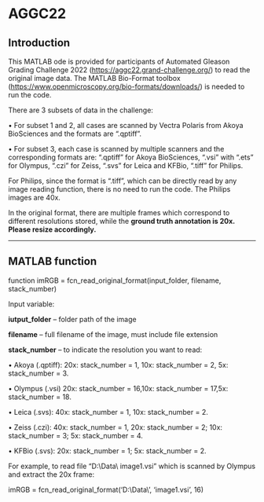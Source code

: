 # AGGC22

## Introduction
This MATLAB ode is provided for participants of Automated Gleason Grading Challenge 2022 (https://aggc22.grand-challenge.org/) to read the original image data. The MATLAB Bio-Format toolbox (https://www.openmicroscopy.org/bio-formats/downloads/) is needed to run the code.

There are 3 subsets of data in the challenge:

•	For subset 1 and 2, all cases are scanned by Vectra Polaris from Akoya BioSciences and the formats are “.qptiff”.

•	For subset 3, each case is scanned by multiple scanners and the corresponding formats are: “.qptiff” for Akoya BioSciences, “.vsi” with “.ets” for Olympus, “.czi” for Zeiss, “.svs” for Leica and KFBio, “.tiff” for Philips. 

For Philips, since the format is “.tiff”, which can be directly read by any image reading function, there is no need to run the code. The Philips images are 40x.

In the original format, there are multiple frames which correspond to different resolutions stored, while the **ground truth annotation is 20x. Please resize accordingly.**


--------------------------------------------------------------------------------------------------------------
## MATLAB function

function imRGB = fcn_read_original_format(input_folder, filename, stack_number)

Input variable: 

**iutput_folder** – folder path of the image 

**filename** – full filename of the image, must include file extension

**stack_number** – to indicate the resolution you want to read: 

•	Akoya (.qptiff):  20x: stack_number = 1, 10x: stack_number = 2, 5x: stack_number = 3.

•	Olympus (.vsi) 20x: stack_number = 16,10x: stack_number = 17,5x: stack_number = 18. 

•	Leica (.svs):  40x: stack_number = 1, 10x: stack_number = 2.

•	Zeiss (.czi):  40x: stack_number = 1, 20x: stack_number = 2; 10x: stack_number = 3; 5x: stack_number = 4. 

•	KFBio (.svs):  20x: stack_number = 1; 5x: stack_number = 2.


For example, to read file “D:\Data\ image1.vsi” which is scanned by Olympus and extract the 20x frame: 

imRGB = fcn_read_original_format(‘D:\Data\’, ‘image1.vsi’, 16)

